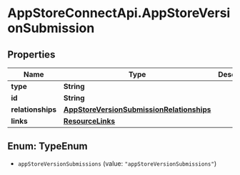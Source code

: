 # AppStoreConnectApi.AppStoreVersionSubmission

## Properties

Name | Type | Description | Notes
------------ | ------------- | ------------- | -------------
**type** | **String** |  | 
**id** | **String** |  | 
**relationships** | [**AppStoreVersionSubmissionRelationships**](AppStoreVersionSubmissionRelationships.md) |  | [optional] 
**links** | [**ResourceLinks**](ResourceLinks.md) |  | [optional] 



## Enum: TypeEnum


* `appStoreVersionSubmissions` (value: `"appStoreVersionSubmissions"`)




